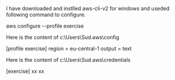 
I have downloaded and instlled aws-cli-v2 for windows and useded following command to configure.

aws configure --profile exercise

Here is the content of c:\Users\Sud\.aws\config

[profile exercise]
region = eu-central-1
output = text

Here is the content of c:\Users\Sud\.aws\credentials

[exercise]
xx
xx
